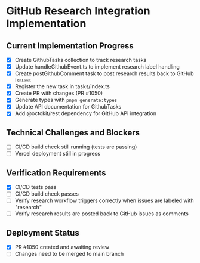 # GitHub Research Integration Implementation

## Current Implementation Progress
- [x] Create GithubTasks collection to track research tasks
- [x] Update handleGithubEvent.ts to implement research label handling
- [x] Create postGithubComment task to post research results back to GitHub issues
- [x] Register the new task in tasks/index.ts
- [x] Create PR with changes (PR #1050)
- [x] Generate types with `pnpm generate:types`
- [x] Update API documentation for GithubTasks
- [x] Add @octokit/rest dependency for GitHub API integration

## Technical Challenges and Blockers
- [ ] CI/CD build check still running (tests are passing)
- [ ] Vercel deployment still in progress

## Verification Requirements
- [x] CI/CD tests pass
- [ ] CI/CD build check passes
- [ ] Verify research workflow triggers correctly when issues are labeled with "research"
- [ ] Verify research results are posted back to GitHub issues as comments

## Deployment Status
- [x] PR #1050 created and awaiting review
- [ ] Changes need to be merged to main branch
